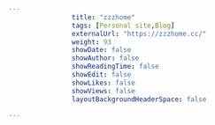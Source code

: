 ---
                title: "zzzhome"
                tags: [Personal site,Blog]
                externalUrl: "https://zzzhome.cc/"
                weight: 93
                showDate: false
                showAuthor: false
                showReadingTime: false
                showEdit: false
                showLikes: false
                showViews: false
                layoutBackgroundHeaderSpace: false
                ---
